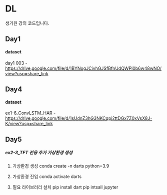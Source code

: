 # DL
생기원 강의 코드입니다.


## Day1
#### dataset
day1 003 - https://drive.google.com/file/d/1BYNogJCivhGJSfBfnUdQWPi0b6w48wNO/view?usp=share_link


## Day4
#### dataset
ex1-6_ConvLSTM_HAR - https://drive.google.com/file/d/1sUdnZ3hG3NKCqpj2ttDGx7Z0xVsX8J-K/view?usp=share_link


## Day5
##### ex2-3_TFT 전용 추가 가상환경 생성

1. 가상환경 생성
conda create -n darts python=3.9

2. 가상환경 진입
conda activate darts

3. 필요 라이브러리 설치
pip install dart
pip intsall jupyter